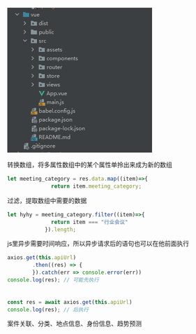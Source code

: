 ![image-20220417184321058](img/image-20220417184321058.png)

转换数组，将多属性数组中的某个属性单拎出来成为新的数组

```js
let meeting_category = res.data.map((item)=>{
              return item.meeting_category;
```

过滤，提取数组中需要的数据

```js
let hyhy = meeting_category.filter((item)=>{
              return item === "行业会议"
            }).length;
```



js里异步需要时间响应，所以异步请求后的语句也可以在他前面执行

```js
axios.get(this.apiUrl)
        .then((res) => {          
        }).catch(err => console.error(err))
console.log(res); // 可能先执行


const res = await axios.get(this.apiUrl)
console.log(res); // 后执行 
```







案件关联、分类、地点信息、身份信息、趋势预测